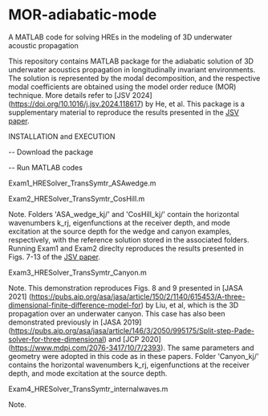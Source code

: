 # MOR-adiabatic-mode
A MATLAB code for solving HREs in the modeling of 3D underwater acoustic propagation

This repository contains MATLAB package for the adiabatic solution of 3D underwater acoustics propagation in longitudinally invariant environments. The solution is represented by the modal decomposition, and the respective modal coefficients are obtained using the model order reduce (MOR) technique. More details refer to [JSV 2024] (https://doi.org/10.1016/j.jsv.2024.118617) by He, et al. This package is a supplementary material to reproduce the results presented in the [JSV paper](https://doi.org/10.1016/j.jsv.2024.118617).

INSTALLATION and EXECUTION

-- Download the package

-- Run MATLAB codes

Exam1_HRESolver_TransSymtr_ASAwedge.m

Exam2_HRESolver_TransSymtr_CosHill.m

Note. Folders 'ASA_wedge_kj/' and 'CosHill_kj/' contain the horizontal wavenumbers k_rj, eigenfunctions at the receiver depth, and mode excitation at the source depth for the wedge and canyon examples, respectively, with the reference solution stored in the associated folders. Running Exam1 and Exam2 direclty reproduces the results presented in Figs. 7-13 of the [JSV paper](https://doi.org/10.1016/j.jsv.2024.118617).

Exam3_HRESolver_TransSymtr_Canyon.m

Note. This demonstration reproduces Figs. 8 and 9 presented in [JASA 2021] (https://pubs.aip.org/asa/jasa/article/150/2/1140/615453/A-three-dimensional-finite-difference-model-for) by Liu, et al, which is the 3D propagation over an underwater canyon. This case has also been demonstrated previously in [JASA 2019] (https://pubs.aip.org/asa/jasa/article/146/3/2050/995175/Split-step-Pade-solver-for-three-dimensional) and [JCP 2020] (https://www.mdpi.com/2076-3417/10/7/2393). The same parameters and geometry were adopted in this code as in these papers. Folder 'Canyon_kj/' contains the horizontal wavenumbers k_rj, eigenfunctions at the receiver depth, and mode excitation at the source depth.

Exam4_HRESolver_TransSymtr_internalwaves.m

Note. 


